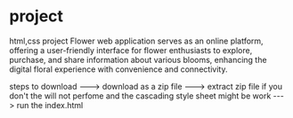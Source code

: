 # project
html,css project
Flower web application serves as an online platform, offering a user-friendly interface for flower enthusiasts to explore, purchase, and share information about various blooms, enhancing the digital floral experience with convenience and connectivity.

steps to download 
---> download as a zip file 
---> extract  zip file 
    if you don't the will not perfome and the cascading style sheet might be work
---> run the index.html
